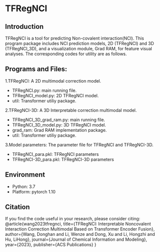 # TFRegNCI

## Introduction

TFRegNCI is a tool for predicting Non-covalent interaction(NCI). This program package includes NCI prediction models, 2D (TFRegNCI) and 3D (TFRegNCI_3D), and a visualization module, Grad RAM, for feature visual analyses. The corresponding codes for utility are as follows.

## Programs and Files:

1.TFRegNCI: A 2D multimodal correction model.
- TFRegNCI.py: main running file.
- TFRegNCI_model.py: 2D TFRegNCI model.
- util: Transformer utiliy package.

2.TFRegNCI-3D: A 3D Interpretable correction multimodal model.
- TFRegNCI_3D_grad_ram.py: main running file.
- TFRegNCI_3D_model.py: 3D TFRegNCI model.
- grad_ram: Grad RAM implementation package.
- util: Transformer utiliy package.

3.Model parameters: The parameter file for TFRegNCI and TFRegNCI-3D.
- TFRegNCI_para.pkl: TFRegNCI parameters
- TFRegNCI-3D_para.pkl: TFRegNCI-3D parameters

## Environment

* Python: 3.7
* Platform: pytorch 1.10

## Citation
If you find the code useful in your research, please consider citing:
@article{wang2023tfregnci,
  title={TFRegNCI: Interpretable Noncovalent Interaction Correction Multimodal Based on Transformer Encoder Fusion},
  author={Wang, Donghan and Li, Wenze and Dong, Xu and Li, Hongzhi and Hu, LiHong},
  journal={Journal of Chemical Information and Modeling},
  year={2023},
  publisher={ACS Publications}
}
